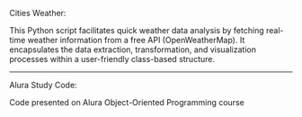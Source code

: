 Cities Weather: 

This Python script facilitates quick weather data analysis by fetching real-time weather information from a free API (OpenWeatherMap). It encapsulates the data extraction, transformation, and visualization processes within a user-friendly class-based structure.

---------------------------------------------------------------------------------------------------------------------------------------------------------

Alura Study Code:

Code presented on Alura Object-Oriented Programming course
